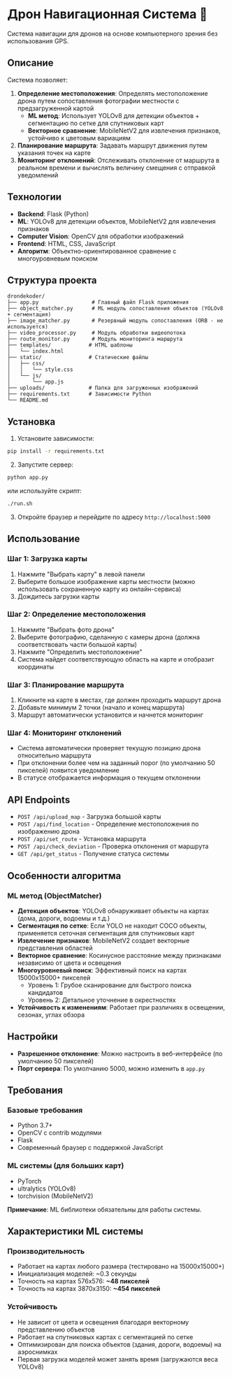 # Дрон Навигационная Система 🚁

Система навигации для дронов на основе компьютерного зрения без использования GPS.

## Описание

Система позволяет:
1. **Определение местоположения**: Определять местоположение дрона путем сопоставления фотографии местности с предзагруженной картой
   - **ML метод**: Использует YOLOv8 для детекции объектов + сегментацию по сетке для спутниковых карт
   - **Векторное сравнение**: MobileNetV2 для извлечения признаков, устойчиво к цветовым вариациям
2. **Планирование маршрута**: Задавать маршрут движения путем указания точек на карте
3. **Мониторинг отклонений**: Отслеживать отклонение от маршрута в реальном времени и вычислять величину смещения с отправкой уведомлений

## Технологии

- **Backend**: Flask (Python)
- **ML**: YOLOv8 для детекции объектов, MobileNetV2 для извлечения признаков
- **Computer Vision**: OpenCV для обработки изображений
- **Frontend**: HTML, CSS, JavaScript
- **Алгоритм**: Объектно-ориентированное сравнение с многоуровневым поиском

## Структура проекта

```
drondekoder/
├── app.py                 # Главный файл Flask приложения
├── object_matcher.py      # ML модуль сопоставления объектов (YOLOv8 + сегментация)
├── image_matcher.py       # Резервный модуль сопоставления (ORB - не используется)
├── video_processor.py     # Модуль обработки видеопотока
├── route_monitor.py       # Модуль мониторинга маршрута
├── templates/            # HTML шаблоны
│   └── index.html
├── static/               # Статические файлы
│   ├── css/
│   │   └── style.css
│   └── js/
│       └── app.js
├── uploads/              # Папка для загруженных изображений
├── requirements.txt      # Зависимости Python
└── README.md
```

## Установка

1. Установите зависимости:
```bash
pip install -r requirements.txt
```

2. Запустите сервер:
```bash
python app.py
```
или используйте скрипт:
```bash
./run.sh
```

3. Откройте браузер и перейдите по адресу `http://localhost:5000`

## Использование

### Шаг 1: Загрузка карты
1. Нажмите "Выбрать карту" в левой панели
2. Выберите большое изображение карты местности (можно использовать сохраненную карту из онлайн-сервиса)
3. Дождитесь загрузки карты

### Шаг 2: Определение местоположения
1. Нажмите "Выбрать фото дрона"
2. Выберите фотографию, сделанную с камеры дрона (должна соответствовать части большой карты)
3. Нажмите "Определить местоположение"
4. Система найдет соответствующую область на карте и отобразит координаты

### Шаг 3: Планирование маршрута
1. Кликните на карте в местах, где должен проходить маршрут дрона
2. Добавьте минимум 2 точки (начало и конец маршрута)
3. Маршрут автоматически установится и начнется мониторинг

### Шаг 4: Мониторинг отклонений
- Система автоматически проверяет текущую позицию дрона относительно маршрута
- При отклонении более чем на заданный порог (по умолчанию 50 пикселей) появится уведомление
- В статусе отображается информация о текущем отклонении

## API Endpoints

- `POST /api/upload_map` - Загрузка большой карты
- `POST /api/find_location` - Определение местоположения по изображению дрона
- `POST /api/set_route` - Установка маршрута
- `POST /api/check_deviation` - Проверка отклонения от маршрута
- `GET /api/get_status` - Получение статуса системы

## Особенности алгоритма

### ML метод (ObjectMatcher)
- **Детекция объектов**: YOLOv8 обнаруживает объекты на картах (дома, дороги, водоемы и т.д.)
- **Сегментация по сетке**: Если YOLO не находит COCO объекты, применяется сеточная сегментация для спутниковых карт
- **Извлечение признаков**: MobileNetV2 создает векторные представления областей
- **Векторное сравнение**: Косинусное расстояние между признаками независимо от цвета и освещения
- **Многоуровневый поиск**: Эффективный поиск на картах 15000x15000+ пикселей
  - Уровень 1: Грубое сканирование для быстрого поиска кандидатов
  - Уровень 2: Детальное уточнение в окрестностях
- **Устойчивость к изменениям**: Работает при различиях в освещении, сезонах, углах обзора

## Настройки

- **Разрешенное отклонение**: Можно настроить в веб-интерфейсе (по умолчанию 50 пикселей)
- **Порт сервера**: По умолчанию 5000, можно изменить в `app.py`

## Требования

### Базовые требования
- Python 3.7+
- OpenCV с contrib модулями
- Flask
- Современный браузер с поддержкой JavaScript

### ML системы (для больших карт)
- PyTorch
- ultralytics (YOLOv8)
- torchvision (MobileNetV2)

**Примечание**: ML библиотеки обязательны для работы системы.

## Характеристики ML системы

### Производительность
- Работает на картах любого размера (тестировано на 15000x15000+)
- Инициализация моделей: ~0.3 секунды
- Точность на картах 576x576: **~48 пикселей**
- Точность на картах 3870x3150: **~454 пикселей**

### Устойчивость
- Не зависит от цвета и освещения благодаря векторному представлению объектов
- Работает на спутниковых картах с сегментацией по сетке
- Оптимизирован для поиска объектов (здания, дороги, водоемы) на аэроснимках
- Первая загрузка моделей может занять время (загружаются веса YOLOv8)

